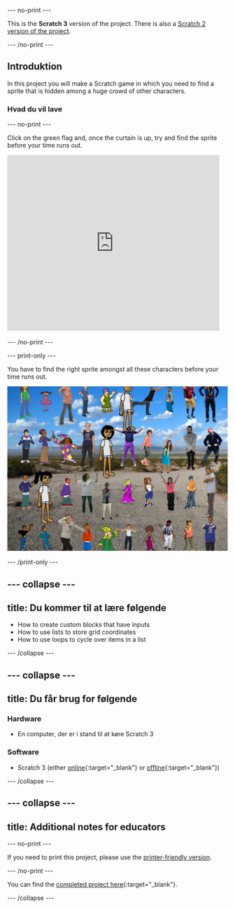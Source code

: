 \--- no-print \---

This is the **Scratch 3** version of the project. There is also a [Scratch 2 version of the project](https://projects.raspberrypi.org/en/projects/lineup-scratch2).

\--- /no-print \---

## Introduktion

In this project you will make a Scratch game in which you need to find a sprite that is hidden among a huge crowd of other characters.

### Hvad du vil lave

\--- no-print \---

Click on the green flag and, once the curtain is up, try and find the sprite before your time runs out.

<div class="scratch-preview">
  <iframe allowtransparency="true" width="485" height="402" src="https://scratch.mit.edu/projects/embed/259020474/?autostart=false" frameborder="0" scrolling="no"></iframe>
</div>

\--- /no-print \---

\--- print-only \---

You have to find the right sprite amongst all these characters before your time runs out.

![showcase](images/showcase.png)

\--- /print-only \---

## \--- collapse \---

## title: Du kommer til at lære følgende

+ How to create custom blocks that have inputs
+ How to use lists to store grid coordinates
+ How to use loops to cycle over items in a list

\--- /collapse \---

## \--- collapse \---

## title: Du får brug for følgende

### Hardware

+ En computer, der er i stand til at køre Scratch 3

### Software

+ Scratch 3 (either [online](http://rpf.io/scratchon){:target="_blank"} or [offline](http://rpf.io/scratchoff){:target="_blank"})

\--- /collapse \---

## \--- collapse \---

## title: Additional notes for educators

\--- no-print \---

If you need to print this project, please use the [printer-friendly version](https://projects.raspberrypi.org/en/projects/lineup/print).

\--- /no-print \---

You can find the [completed project here](http://rpf.io/p/en/lineup-get){:target="_blank"}.

\--- /collapse \---